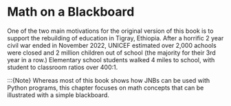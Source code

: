 # Math on a Blackboard

One of the two main motivations for the original version of this book is to support the rebuilding of education in Tigray, Ethiopia.  After a horrific 2 year civil war ended in November 2022, UNICEF estimated over 2,000 achools were closed and 2 million children out of school (the majority for their 3rd year in a row.) Elementary school students walked 4 miles to school, with student to classroom ratios over 400:1.

:::{Note}
Whereas most of this book shows how JNBs can be used with Python programs, this chapter focuses on math concepts that can be illustrated with a simple blackboard.

```{tableofcontents}
```
